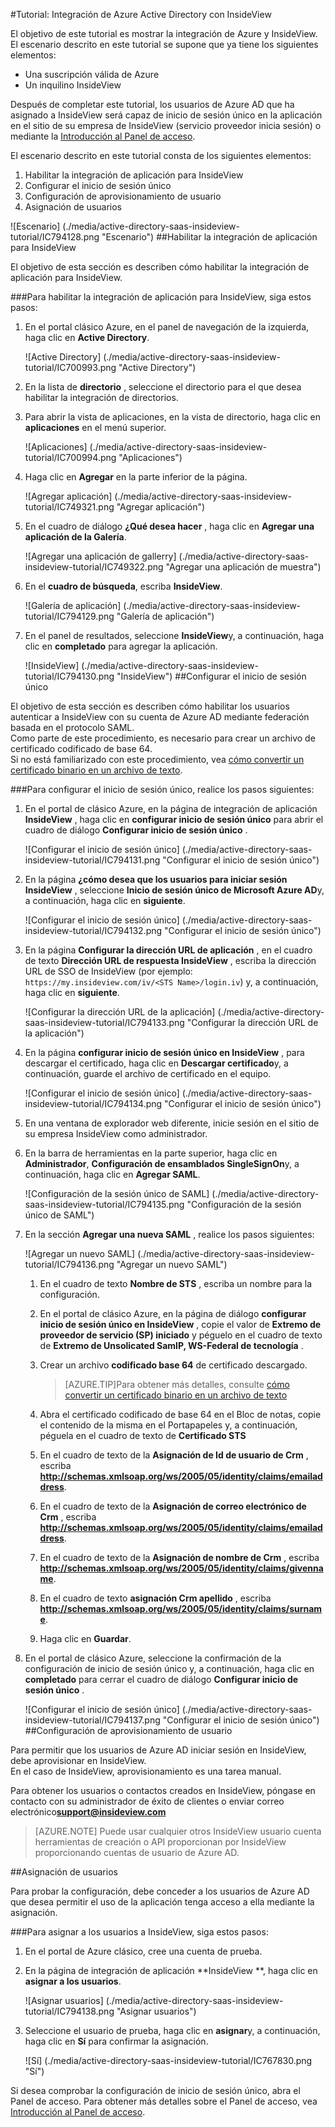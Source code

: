 <properties 
    pageTitle="Tutorial: Integración de Azure Active Directory con InsideView | Microsoft Azure" 
    description="Aprenda a usar InsideView con Azure Active Directory para habilitar el inicio de sesión único, aprovisionamiento automatizado y mucho más." 
    services="active-directory" 
    authors="jeevansd"  
    documentationCenter="na" 
    manager="femila"/>
<tags 
    ms.service="active-directory" 
    ms.devlang="na" 
    ms.topic="article" 
    ms.tgt_pltfrm="na" 
    ms.workload="identity" 
    ms.date="09/29/2016" 
    ms.author="jeedes" />

#<a name="tutorial-azure-active-directory-integration-with-insideview"></a>Tutorial: Integración de Azure Active Directory con InsideView
  
El objetivo de este tutorial es mostrar la integración de Azure y InsideView.  
El escenario descrito en este tutorial se supone que ya tiene los siguientes elementos:

-   Una suscripción válida de Azure
-   Un inquilino InsideView
  
Después de completar este tutorial, los usuarios de Azure AD que ha asignado a InsideView será capaz de inicio de sesión único en la aplicación en el sitio de su empresa de InsideView (servicio proveedor inicia sesión) o mediante la [Introducción al Panel de acceso](active-directory-saas-access-panel-introduction.md).
  
El escenario descrito en este tutorial consta de los siguientes elementos:

1.  Habilitar la integración de aplicación para InsideView
2.  Configurar el inicio de sesión único
3.  Configuración de aprovisionamiento de usuario
4.  Asignación de usuarios

![Escenario] (./media/active-directory-saas-insideview-tutorial/IC794128.png "Escenario")
##<a name="enabling-the-application-integration-for-insideview"></a>Habilitar la integración de aplicación para InsideView
  
El objetivo de esta sección es describen cómo habilitar la integración de aplicación para InsideView.

###<a name="to-enable-the-application-integration-for-insideview-perform-the-following-steps"></a>Para habilitar la integración de aplicación para InsideView, siga estos pasos:

1.  En el portal clásico Azure, en el panel de navegación de la izquierda, haga clic en **Active Directory**.

    ![Active Directory] (./media/active-directory-saas-insideview-tutorial/IC700993.png "Active Directory")

2.  En la lista de **directorio** , seleccione el directorio para el que desea habilitar la integración de directorios.

3.  Para abrir la vista de aplicaciones, en la vista de directorio, haga clic en **aplicaciones** en el menú superior.

    ![Aplicaciones] (./media/active-directory-saas-insideview-tutorial/IC700994.png "Aplicaciones")

4.  Haga clic en **Agregar** en la parte inferior de la página.

    ![Agregar aplicación] (./media/active-directory-saas-insideview-tutorial/IC749321.png "Agregar aplicación")

5.  En el cuadro de diálogo **¿Qué desea hacer** , haga clic en **Agregar una aplicación de la Galería**.

    ![Agregar una aplicación de gallerry] (./media/active-directory-saas-insideview-tutorial/IC749322.png "Agregar una aplicación de muestra")

6.  En el **cuadro de búsqueda**, escriba **InsideView**.

    ![Galería de aplicación] (./media/active-directory-saas-insideview-tutorial/IC794129.png "Galería de aplicación")

7.  En el panel de resultados, seleccione **InsideView**y, a continuación, haga clic en **completado** para agregar la aplicación.

    ![InsideView] (./media/active-directory-saas-insideview-tutorial/IC794130.png "InsideView")
##<a name="configuring-single-sign-on"></a>Configurar el inicio de sesión único
  
El objetivo de esta sección es describen cómo habilitar los usuarios autenticar a InsideView con su cuenta de Azure AD mediante federación basada en el protocolo SAML.  
Como parte de este procedimiento, es necesario para crear un archivo de certificado codificado de base 64.  
Si no está familiarizado con este procedimiento, vea [cómo convertir un certificado binario en un archivo de texto](http://youtu.be/PlgrzUZ-Y1o).

###<a name="to-configure-single-sign-on-perform-the-following-steps"></a>Para configurar el inicio de sesión único, realice los pasos siguientes:

1.  En el portal de clásico Azure, en la página de integración de aplicación **InsideView** , haga clic en **configurar inicio de sesión único** para abrir el cuadro de diálogo **Configurar inicio de sesión único** .

    ![Configurar el inicio de sesión único] (./media/active-directory-saas-insideview-tutorial/IC794131.png "Configurar el inicio de sesión único")

2.  En la página **¿cómo desea que los usuarios para iniciar sesión InsideView** , seleccione **Inicio de sesión único de Microsoft Azure AD**y, a continuación, haga clic en **siguiente**.

    ![Configurar el inicio de sesión único] (./media/active-directory-saas-insideview-tutorial/IC794132.png "Configurar el inicio de sesión único")

3.  En la página **Configurar la dirección URL de aplicación** , en el cuadro de texto **Dirección URL de respuesta InsideView** , escriba la dirección URL de SSO de InsideView (por ejemplo: `https://my.insideview.com/iv/<STS Name>/login.iv`) y, a continuación, haga clic en **siguiente**.

    ![Configurar la dirección URL de la aplicación] (./media/active-directory-saas-insideview-tutorial/IC794133.png "Configurar la dirección URL de la aplicación")

4.  En la página **configurar inicio de sesión único en InsideView** , para descargar el certificado, haga clic en **Descargar certificado**y, a continuación, guarde el archivo de certificado en el equipo.

    ![Configurar el inicio de sesión único] (./media/active-directory-saas-insideview-tutorial/IC794134.png "Configurar el inicio de sesión único")

5.  En una ventana de explorador web diferente, inicie sesión en el sitio de su empresa InsideView como administrador.

6.  En la barra de herramientas en la parte superior, haga clic en **Administrador**, **Configuración de ensamblados SingleSignOn**y, a continuación, haga clic en **Agregar SAML**.

    ![Configuración de la sesión único de SAML] (./media/active-directory-saas-insideview-tutorial/IC794135.png "Configuración de la sesión único de SAML")

7.  En la sección **Agregar una nueva SAML** , realice los pasos siguientes:

    ![Agregar un nuevo SAML] (./media/active-directory-saas-insideview-tutorial/IC794136.png "Agregar un nuevo SAML")

    1.  En el cuadro de texto **Nombre de STS** , escriba un nombre para la configuración.
    2.  En el portal de clásico Azure, en la página de diálogo **configurar inicio de sesión único en InsideView** , copie el valor de **Extremo de proveedor de servicio (SP) iniciado** y péguelo en el cuadro de texto de **Extremo de Unsolicated SamlP, WS-Federal de tecnología** .
    3.  Crear un archivo **codificado base 64** de certificado descargado.
        
        >[AZURE.TIP]Para obtener más detalles, consulte [cómo convertir un certificado binario en un archivo de texto](http://youtu.be/PlgrzUZ-Y1o)

    4.  Abra el certificado codificado de base 64 en el Bloc de notas, copie el contenido de la misma en el Portapapeles y, a continuación, péguela en el cuadro de texto de **Certificado STS**
    5.  En el cuadro de texto de la **Asignación de Id de usuario de Crm** , escriba **http://schemas.xmlsoap.org/ws/2005/05/identity/claims/emailaddress**.
    6.  En el cuadro de texto de la **Asignación de correo electrónico de Crm** , escriba **http://schemas.xmlsoap.org/ws/2005/05/identity/claims/emailaddress**.
    7.  En el cuadro de texto de la **Asignación de nombre de Crm** , escriba **http://schemas.xmlsoap.org/ws/2005/05/identity/claims/givenname**.
    8.  En el cuadro de texto **asignación Crm apellido** , escriba **http://schemas.xmlsoap.org/ws/2005/05/identity/claims/surname**.
    9.  Haga clic en **Guardar**.

8.  En el portal de clásico Azure, seleccione la confirmación de la configuración de inicio de sesión único y, a continuación, haga clic en **completado** para cerrar el cuadro de diálogo **Configurar inicio de sesión único** .

    ![Configurar el inicio de sesión único] (./media/active-directory-saas-insideview-tutorial/IC794137.png "Configurar el inicio de sesión único")
##<a name="configuring-user-provisioning"></a>Configuración de aprovisionamiento de usuario
  
Para permitir que los usuarios de Azure AD iniciar sesión en InsideView, debe aprovisionar en InsideView.  
En el caso de InsideView, aprovisionamiento es una tarea manual.
  
Para obtener los usuarios o contactos creados en InsideView, póngase en contacto con su administrador de éxito de clientes o enviar correo electrónico**support@insideview.com**

>[AZURE.NOTE] Puede usar cualquier otros InsideView usuario cuenta herramientas de creación o API proporcionan por InsideView proporcionando cuentas de usuario de Azure AD.

##<a name="assigning-users"></a>Asignación de usuarios
  
Para probar la configuración, debe conceder a los usuarios de Azure AD que desea permitir el uso de la aplicación tenga acceso a ella mediante la asignación.

###<a name="to-assign-users-to-insideview-perform-the-following-steps"></a>Para asignar a los usuarios a InsideView, siga estos pasos:

1.  En el portal de Azure clásico, cree una cuenta de prueba.

2.  En la página de integración de aplicación **InsideView **, haga clic en **asignar a los usuarios**.

    ![Asignar usuarios] (./media/active-directory-saas-insideview-tutorial/IC794138.png "Asignar usuarios")

3.  Seleccione el usuario de prueba, haga clic en **asignar**y, a continuación, haga clic en **Sí** para confirmar la asignación.

    ![Sí] (./media/active-directory-saas-insideview-tutorial/IC767830.png "Sí")
  
Si desea comprobar la configuración de inicio de sesión único, abra el Panel de acceso. Para obtener más detalles sobre el Panel de acceso, vea [Introducción al Panel de acceso](active-directory-saas-access-panel-introduction.md).